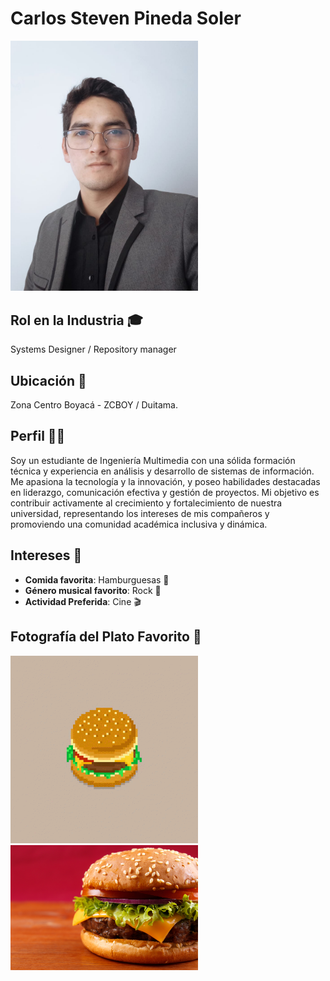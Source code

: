 # Carlos Steven Pineda Soler
<img src="/Carlos%20Steven%20Pineda%20Soler/Foto.jpeg" alt="Foto de Carlos Pineda" width="300"/>

## Rol en la Industria 🎓
Systems Designer / Repository manager

## Ubicación 📍
Zona Centro Boyacá - ZCBOY / Duitama.

## Perfil 👨‍🎓
Soy un estudiante de Ingeniería Multimedia con una sólida formación técnica y experiencia en análisis y desarrollo de sistemas de información. Me apasiona la tecnología y la innovación, y poseo habilidades destacadas en liderazgo, comunicación efectiva y gestión de proyectos. Mi objetivo es contribuir activamente al crecimiento y fortalecimiento de nuestra universidad, representando los intereses de mis compañeros y promoviendo una comunidad académica inclusiva y dinámica.

## Intereses 🎯
- **Comida favorita**: Hamburguesas 🍔
- **Género musical favorito**: Rock 🎸
- **Actividad Preferida**: Cine 🎬

## Fotografía del Plato Favorito 📸
<img src="/Carlos%20Steven%20Pineda%20Soler/hamburguesa1.gif" alt="Foto de Carlos Pineda" width="300"/>
<img src="/Carlos%20Steven%20Pineda%20Soler/hamburguesa.jpg" alt="Foto de Carlos Pineda" width="300"/>
